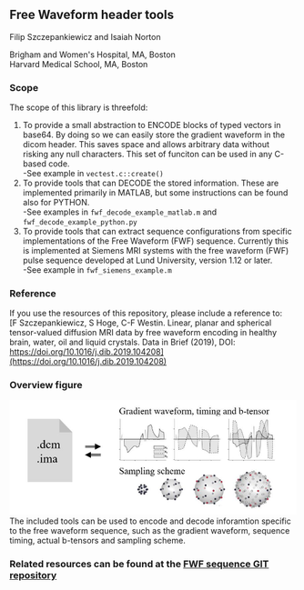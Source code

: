 ## Free Waveform header tools
Filip Szczepankiewicz and Isaiah Norton

Brigham and Women's Hospital, MA, Boston  
Harvard Medical School, MA, Boston

### Scope
The scope of this library is threefold:  
1. To provide a small abstraction to ENCODE blocks of typed vectors in base64. By doing so we can easily store the gradient waveform in the dicom header. This saves space and allows arbitrary data without risking any null characters. This set of funciton can be used in any C-based code.   
-See example in `vectest.c::create()`  
2. To provide tools that can DECODE the stored information. These are implemented primarily in MATLAB, but some instructions can be found also for PYTHON.  
-See examples in `fwf_decode_example_matlab.m` and `fwf_decode_example_python.py`  
3. To provide tools that can extract sequence configurations from specific implementations of the Free Waveform (FWF) sequence. Currently this is implemented at Siemens MRI systems with the free waveform (FWF) pulse sequence developed at Lund University, version 1.12 or later.  
-See example in `fwf_siemens_example.m`

### Reference
If you use the resources of this repository, please include a reference to:  
[F Szczepankiewicz, S Hoge, C-F Westin. Linear, planar and spherical tensor-valued diffusion MRI data by free waveform encoding in healthy brain, water, oil and liquid crystals. Data in Brief (2019), DOI: https://doi.org/10.1016/j.dib.2019.104208](https://doi.org/10.1016/j.dib.2019.104208)

### Overview figure
![Schematic example of software function.](/examples/fwf_header_example_fig.jpg)
The included tools can be used to encode and decode inforamtion specific to the free waveform sequence, such as the gradient waveform, sequence timing, actual b-tensors and sampling scheme.

### Related resources can be found at the [FWF sequence GIT repository](https://github.com/filip-szczepankiewicz/fwf_seq_resources)
